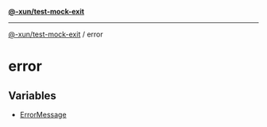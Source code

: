 [**@-xun/test-mock-exit**](../README.md)

***

[@-xun/test-mock-exit](../README.md) / error

# error

## Variables

- [ErrorMessage](variables/ErrorMessage.md)
